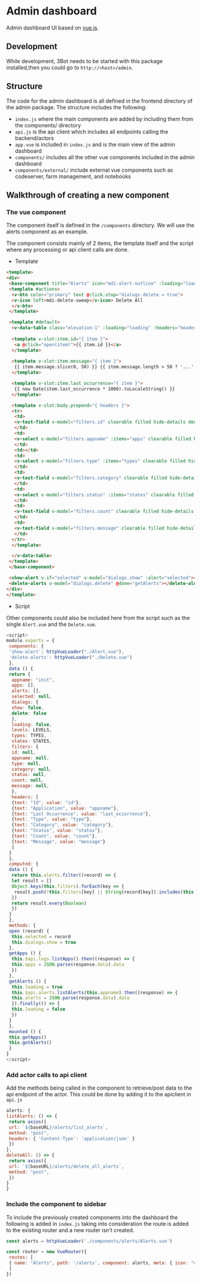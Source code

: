 # Admin dashboard

Admin dashboard UI based on [vue.js](https://vuejs.org/).


## Development

While development, 3Bot needs to be started with this package installed,then you could go to `http://<host>/admin`.


## Structure

The code for the admin dashboard is all defined in the frontend directory of the admin package. The structure includes the following:
* ```index.js``` where the main components are added by including them from the components/ directory
* ```api.js``` is the api client which includes all endpoints calling the backend/actors
* ```app.vue``` is included in `index.js` and is the main view of the admin dashboard
* `components/` includes all the other vue components included in the admin dashboard
* `components/external/` include external vue components such as codeserver, farm management, and notebooks


## Walkthrough of creating a new component

### The vue component

The component itself is defined in the `/components` directory. We will use the alerts component as an example. 

The component consists mainly of 2 items, the template itself and the script where any processing or api client calls are done.
- Template
 ```html
 <template>
 <div>
  <base-component title="Alerts" icon="mdi-alert-outline" :loading="loading">
  <template #actions>
   <v-btn color="primary" text @click.stop="dialogs.delete = true">
   <v-icon left>mdi-delete-sweep</v-icon> Delete All
   </v-btn>
  </template>

  <template #default>
   <v-data-table class="elevation-1" :loading="loading" :headers="headers" :items="data">
   
   <template v-slot:item.id="{ item }">
    <a @click="open(item)">{{ item.id }}</a>
   </template>
   
   <template v-slot:item.message="{ item }">
    {{ item.message.slice(0, 50) }} {{ item.message.length > 50 ? '...' : ''}}
   </template>

   <template v-slot:item.last_occurrence="{ item }">
    {{ new Date(item.last_occurrence * 1000).toLocaleString() }}
   </template>

   <template v-slot:body.prepend="{ headers }">
   <tr>
    <td>
    <v-text-field v-model="filters.id" clearable filled hide-details dense></v-text-field>
    </td>
    <td>
    <v-select v-model="filters.appname" :items="apps" clearable filled hide-details dense></v-select>
    </td>
    <td></td>
    <td>
    <v-select v-model="filters.type" :items="types" clearable filled hide-details dense></v-select>
    </td>
    <td>
    <v-text-field v-model="filters.category" clearable filled hide-details dense></v-text-field>
    </td>
    <td>
    <v-select v-model="filters.status" :items="states" clearable filled hide-details dense></v-select>
    </td>
    <td>
    <v-text-field v-model="filters.count" clearable filled hide-details dense></v-text-field>
    </td>
    <td>
    <v-text-field v-model="filters.message" clearable filled hide-details dense></v-text-field>
    </td>
   </tr>
   </template>

   </v-data-table>
  </template>
  </base-component>

  <show-alert v-if="selected" v-model="dialogs.show" :alert="selected"></show-alert>
  <delete-alerts v-model="dialogs.delete" @done="getAlerts"></delete-alerts>
 </div>
 </template>

 ```

- Script

 Other components could also be included here from the script such as the single `Alert.vue` and the `Delete.vue`.
 ```javascript
 <script>
 module.exports = {
  components: {
  'show-alert': httpVueLoader("./Alert.vue"),
  'delete-alerts': httpVueLoader("./Delete.vue")
  },
  data () {
  return {
   appname: "init",
   apps: [],
   alerts: [],
   selected: null,
   dialogs: {
   show: false,
   delete: false
   },
   loading: false,
   levels: LEVELS,
   types: TYPES,
   states: STATES,
   filters: {
   id: null,
   appname: null,
   type: null,
   category: null,
   status: null,
   count: null,
   message: null,
   },
   headers: [
   {text: "Id", value: "id"},
   {text: "Application", value: "appname"},
   {text: "Last Occurrence", value: "last_occurrence"},
   {text: "Type", value: "type"},
   {text: "Category", value: "category"},
   {text: "Status", value: "status"},
   {text: "Count", value: "count"},
   {text: "Message", value: "message"}
   ]
  }
  },
  computed: {
  data () {
   return this.alerts.filter((record) => {
   let result = []
   Object.keys(this.filters).forEach(key => {
    result.push(!this.filters[key] || String(record[key]).includes(this.filters[key]))
   })
   return result.every(Boolean)
   })
  }
  },
  methods: {
  open (record) {
   this.selected = record
   this.dialogs.show = true
  },
  getApps () {
   this.$api.logs.listApps().then((response) => {
   this.apps = JSON.parse(response.data).data
   })
  },
  getAlerts () {
   this.loading = true
   this.$api.alerts.listAlerts(this.appname).then((response) => {
   this.alerts = JSON.parse(response.data).data
   }).finally(() => {
   this.loading = false
   })
  }
  },
  mounted () {
  this.getApps()
  this.getAlerts()
  }
 }
 </script>
 ```


### Add actor calls to api client
Add the methods being called in the component to retrieve/post data to the api endpoint of the actor. This could be done by adding it to the apiclient in `api.js`
```javascript
alerts: {
listAlerts: () => {
 return axios({
 url: `${baseURL}/alerts/list_alerts`,
 method: "post",
 headers: { 'Content-Type': 'application/json' }
 })
},
deleteAll: () => {
 return axios({
 url: `${baseURL}/alerts/delete_all_alerts`,
 method: "post",
 })
}
}

```
### Include the component to sidebar
To include the previously created components into the dashboard the following is added in `index.js` taking into consideration the route is added to the existing router and a new router isn't created.
```javascript
const alerts = httpVueLoader('./components/alerts/Alerts.vue')

const router = new VueRouter({
 routes: [
 { name: "Alerts", path: '/alerts', component: alerts, meta: { icon: "mdi-alert-outline", listed: true } },
 ]
})

``` 

